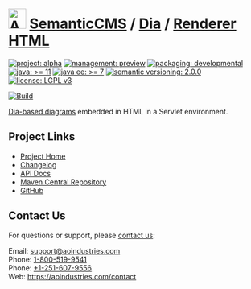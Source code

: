 # [<img src="ao-logo.png" alt="AO Logo" width="35" height="40">](https://github.com/aoindustries) [SemanticCMS](https://github.com/aoindustries/semanticcms) / [Dia](https://github.com/aoindustries/semanticcms-dia) / [Renderer HTML](https://github.com/aoindustries/semanticcms-dia-renderer-html)

[![project: alpha](https://semanticcms.com/ao-badges/project-alpha.svg)](https://aoindustries.com/life-cycle#project-alpha)
[![management: preview](https://semanticcms.com/ao-badges/management-preview.svg)](https://aoindustries.com/life-cycle#management-preview)
[![packaging: developmental](https://semanticcms.com/ao-badges/packaging-developmental.svg)](https://aoindustries.com/life-cycle#packaging-developmental)  
[![java: &gt;= 11](https://semanticcms.com/ao-badges/java-11.svg)](https://docs.oracle.com/en/java/javase/11/docs/api/)
[![java ee: &gt;= 7](https://semanticcms.com/ao-badges/javaee-7.svg)](https://docs.oracle.com/javaee/7/api/)
[![semantic versioning: 2.0.0](https://semanticcms.com/ao-badges/semver-2.0.0.svg)](http://semver.org/spec/v2.0.0.html)
[![license: LGPL v3](https://semanticcms.com/ao-badges/license-lgpl-3.0.svg)](https://www.gnu.org/licenses/lgpl-3.0)

[![Build](https://github.com/aoindustries/semanticcms-dia-renderer-html/workflows/Build/badge.svg?branch=master)](https://github.com/aoindustries/semanticcms-dia-renderer-html/actions?query=workflow%3ABuild)

[Dia-based diagrams](https://wiki.gnome.org/Apps/Dia/) embedded in HTML in a Servlet environment.

## Project Links
* [Project Home](https://semanticcms.com/dia/renderer/html/)
* [Changelog](https://semanticcms.com/dia/renderer/html/changelog)
* [API Docs](https://semanticcms.com/dia/renderer/html/apidocs/)
* [Maven Central Repository](https://search.maven.org/artifact/com.semanticcms/semanticcms-dia-renderer-html)
* [GitHub](https://github.com/aoindustries/semanticcms-dia-renderer-html)

## Contact Us
For questions or support, please [contact us](https://aoindustries.com/contact):

Email: [support@aoindustries.com](mailto:support@aoindustries.com)  
Phone: [1-800-519-9541](tel:1-800-519-9541)  
Phone: [+1-251-607-9556](tel:+1-251-607-9556)  
Web: https://aoindustries.com/contact
